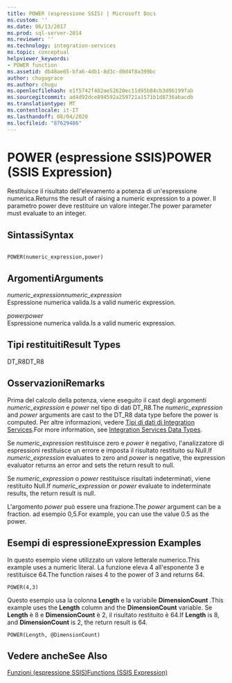 ```yaml
---
title: POWER (espressione SSIS) | Microsoft Docs
ms.custom: ''
ms.date: 06/13/2017
ms.prod: sql-server-2014
ms.reviewer: ''
ms.technology: integration-services
ms.topic: conceptual
helpviewer_keywords:
- POWER function
ms.assetid: db48ae65-bfa6-4db1-8d3c-d0d4f8a399bc
author: chugugrace
ms.author: chugu
ms.openlocfilehash: e1f5742f482ae52620ec11d95b84cb3d06199fab
ms.sourcegitcommit: ad4d92dce894592a259721a1571b1d8736abacdb
ms.translationtype: MT
ms.contentlocale: it-IT
ms.lasthandoff: 08/04/2020
ms.locfileid: "87629486"
---
```

# <a name="power-ssis-expression"></a><span data-ttu-id="ba69e-102">POWER (espressione SSIS)</span><span class="sxs-lookup"><span data-stu-id="ba69e-102">POWER (SSIS Expression)</span></span>
  <span data-ttu-id="ba69e-103">Restituisce il risultato dell'elevamento a potenza di un'espressione numerica.</span><span class="sxs-lookup"><span data-stu-id="ba69e-103">Returns the result of raising a numeric expression to a power.</span></span> <span data-ttu-id="ba69e-104">Il parametro power deve restituire un valore integer.</span><span class="sxs-lookup"><span data-stu-id="ba69e-104">The power parameter must evaluate to an integer.</span></span>  
  
## <a name="syntax"></a><span data-ttu-id="ba69e-105">Sintassi</span><span class="sxs-lookup"><span data-stu-id="ba69e-105">Syntax</span></span>  
  
```  
  
POWER(numeric_expression,power)  
```  
  
## <a name="arguments"></a><span data-ttu-id="ba69e-106">Argomenti</span><span class="sxs-lookup"><span data-stu-id="ba69e-106">Arguments</span></span>  
 <span data-ttu-id="ba69e-107">*numeric_expression*</span><span class="sxs-lookup"><span data-stu-id="ba69e-107">*numeric_expression*</span></span>  
 <span data-ttu-id="ba69e-108">Espressione numerica valida.</span><span class="sxs-lookup"><span data-stu-id="ba69e-108">Is a valid numeric expression.</span></span>  
  
 <span data-ttu-id="ba69e-109">*power*</span><span class="sxs-lookup"><span data-stu-id="ba69e-109">*power*</span></span>  
 <span data-ttu-id="ba69e-110">Espressione numerica valida.</span><span class="sxs-lookup"><span data-stu-id="ba69e-110">Is a valid numeric expression.</span></span>  
  
## <a name="result-types"></a><span data-ttu-id="ba69e-111">Tipi restituiti</span><span class="sxs-lookup"><span data-stu-id="ba69e-111">Result Types</span></span>  
 <span data-ttu-id="ba69e-112">DT_R8</span><span class="sxs-lookup"><span data-stu-id="ba69e-112">DT_R8</span></span>  
  
## <a name="remarks"></a><span data-ttu-id="ba69e-113">Osservazioni</span><span class="sxs-lookup"><span data-stu-id="ba69e-113">Remarks</span></span>  
 <span data-ttu-id="ba69e-114">Prima del calcolo della potenza, viene eseguito il cast degli argomenti *numeric_expression* e *power* nel tipo di dati DT_R8.</span><span class="sxs-lookup"><span data-stu-id="ba69e-114">The *numeric_expression* and *power* arguments are cast to the DT_R8 data type before the power is computed.</span></span> <span data-ttu-id="ba69e-115">Per altre informazioni, vedere [Tipi di dati di Integration Services](../data-flow/integration-services-data-types.md).</span><span class="sxs-lookup"><span data-stu-id="ba69e-115">For more information, see [Integration Services Data Types](../data-flow/integration-services-data-types.md).</span></span>  
  
 <span data-ttu-id="ba69e-116">Se *numeric_expression* restituisce zero e *power* è negativo, l'analizzatore di espressioni restituisce un errore e imposta il risultato restituito su Null.</span><span class="sxs-lookup"><span data-stu-id="ba69e-116">If *numeric_expression* evaluates to zero and *power* is negative, the expression evaluator returns an error and sets the return result to null.</span></span>  
  
 <span data-ttu-id="ba69e-117">Se *numeric_expression* o *power* restituisce risultati indeterminati, viene restituito Null.</span><span class="sxs-lookup"><span data-stu-id="ba69e-117">If *numeric_expression* or *power* evaluate to indeterminate results, the return result is null.</span></span>  
  
 <span data-ttu-id="ba69e-118">L'argomento *power* può essere una frazione.</span><span class="sxs-lookup"><span data-stu-id="ba69e-118">The *power* argument can be a fraction.</span></span> <span data-ttu-id="ba69e-119">ad esempio 0,5.</span><span class="sxs-lookup"><span data-stu-id="ba69e-119">For example, you can use the value 0.5 as the power.</span></span>  
  
## <a name="expression-examples"></a><span data-ttu-id="ba69e-120">Esempi di espressione</span><span class="sxs-lookup"><span data-stu-id="ba69e-120">Expression Examples</span></span>  
 <span data-ttu-id="ba69e-121">In questo esempio viene utilizzato un valore letterale numerico.</span><span class="sxs-lookup"><span data-stu-id="ba69e-121">This example uses a numeric literal.</span></span> <span data-ttu-id="ba69e-122">La funzione eleva 4 all'esponente 3 e restituisce 64.</span><span class="sxs-lookup"><span data-stu-id="ba69e-122">The function raises 4 to the power of 3 and returns 64.</span></span>  
  
```  
POWER(4,3)  
```  
  
 <span data-ttu-id="ba69e-123">Questo esempio usa la colonna **Length** e la variabile **DimensionCount** .</span><span class="sxs-lookup"><span data-stu-id="ba69e-123">This example uses the **Length** column and the **DimensionCount** variable.</span></span> <span data-ttu-id="ba69e-124">Se **Length** è 8 e **DimensionCount** è 2, il risultato restituito è 64.</span><span class="sxs-lookup"><span data-stu-id="ba69e-124">If **Length** is 8, and **DimensionCount** is 2, the return result is 64.</span></span>  
  
```  
POWER(Length, @DimensionCount)   
```  
  
## <a name="see-also"></a><span data-ttu-id="ba69e-125">Vedere anche</span><span class="sxs-lookup"><span data-stu-id="ba69e-125">See Also</span></span>  
 [<span data-ttu-id="ba69e-126">Funzioni &#40;espressione SSIS&#41;</span><span class="sxs-lookup"><span data-stu-id="ba69e-126">Functions &#40;SSIS Expression&#41;</span></span>](functions-ssis-expression.md)  
  
  

